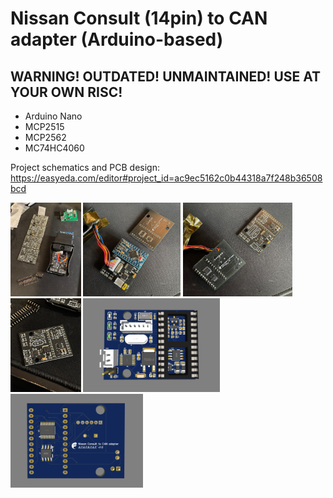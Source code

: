 # Nissan Consult (14pin) to CAN adapter (Arduino-based)

## WARNING! OUTDATED! UNMAINTAINED! USE AT YOUR OWN RISC!

* Arduino Nano
* MCP2515
* MCP2562
* MC74HC4060

Project schematics and PCB design:
https://easyeda.com/editor#project_id=ac9ec5162c0b44318a7f248b36508bcd

<img src="img/pcbac-f.jpeg" height="150" /> <img src="img/pcbaa-f.jpeg" height="150" /> <img src="img/pcbaa-b.jpeg" height="150" /> <img src="img/pcba-f.jpeg" height="150" /> <img src="img/pcb-f.jpg" height="150" /> <img src="img/pcb-b.jpg" height="150" />
